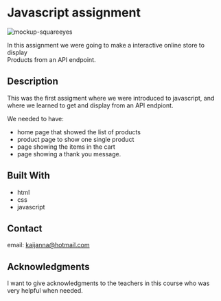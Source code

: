 # Javascript assignment

![mockup-squareeyes](https://github.com/user-attachments/assets/50316ca7-61b0-4781-beb2-122ea2265241)


In this assignment we were going to make a interactive online store to display  
Products from an API endpoint. 

## Description

This was the first assigment where we were introduced to javascript, and where we
learned to get and display from an API endpiont.

We needed to have:

- home page that showed the list of products 
- product page to show one single product 
- page showing the items in the cart
- page showing a thank you message. 

## Built With

- html
- css
- javascript



## Contact
email: kaijanna@hotmail.com


## Acknowledgments

I want to give acknowledgments to the teachers in this course who was very helpful when needed.
